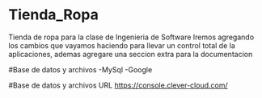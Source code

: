 # Tienda_Ropa
Tienda de ropa para la clase de Ingenieria de Software
Iremos agregando los cambios que vayamos haciendo para llevar un control total de la aplicaciones, ademas agregare una seccion extra para la documentacion

#Base de datos y archivos
-MySql
-Google

#Base de datos y archivos URL
https://console.clever-cloud.com/
